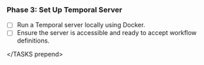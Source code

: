### Phase 3: Set Up Temporal Server

<TASKS prepend>

- [ ] Run a Temporal server locally using Docker.
- [ ] Ensure the server is accessible and ready to accept workflow definitions.

</TASKS prepend>